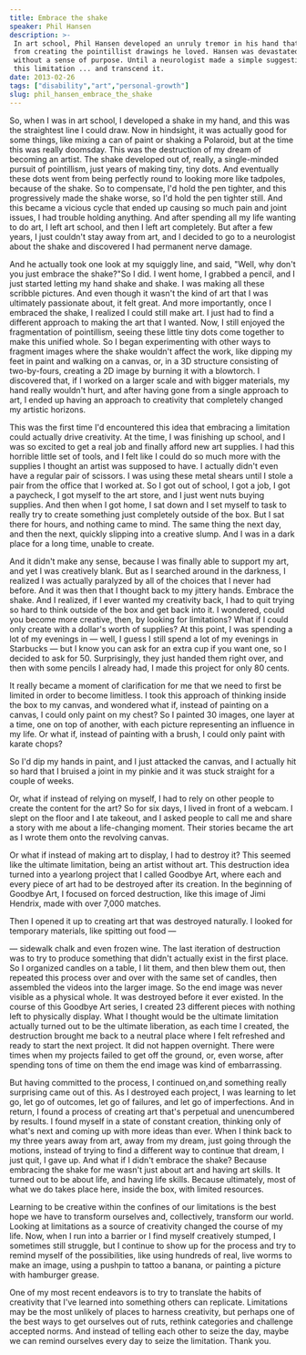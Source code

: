 ```yaml
---
title: Embrace the shake
speaker: Phil Hansen
description: >-
 In art school, Phil Hansen developed an unruly tremor in his hand that kept him
 from creating the pointillist drawings he loved. Hansen was devastated, floating
 without a sense of purpose. Until a neurologist made a simple suggestion: embrace
 this limitation ... and transcend it.
date: 2013-02-26
tags: ["disability","art","personal-growth"]
slug: phil_hansen_embrace_the_shake
---
```


So, when I was in art school, I developed a shake in my hand, and this was the straightest
line I could draw. Now in hindsight, it was actually good for some things, like mixing a
can of paint or shaking a Polaroid, but at the time this was really doomsday. This was the
destruction of my dream of becoming an artist. The shake developed out of, really, a
single-minded pursuit of pointillism, just years of making tiny, tiny dots. And eventually
these dots went from being perfectly round to looking more like tadpoles, because of the
shake. So to compensate, I'd hold the pen tighter, and this progressively made the shake
worse, so I'd hold the pen tighter still. And this became a vicious cycle that ended up
causing so much pain and joint issues, I had trouble holding anything. And after spending
all my life wanting to do art, I left art school, and then I left art completely. But after
a few years, I just couldn't stay away from art, and I decided to go to a neurologist
about the shake and discovered I had permanent nerve damage.

And he actually took one look at my squiggly line, and said, "Well, why don't you just
embrace the shake?"So I did. I went home, I grabbed a pencil, and I just started letting
my hand shake and shake. I was making all these scribble pictures. And even though it
wasn't the kind of art that I was ultimately passionate about, it felt great. And more
importantly, once I embraced the shake, I realized I could still make art. I just had to
find a different approach to making the art that I wanted. Now, I still enjoyed the
fragmentation of pointillism, seeing these little tiny dots come together to make this
unified whole. So I began experimenting with other ways to fragment images where the shake
wouldn't affect the work, like dipping my feet in paint and walking on a canvas, or, in a
3D structure consisting of two-by-fours, creating a 2D image by burning it with a
blowtorch. I discovered that, if I worked on a larger scale and with bigger materials, my
hand really wouldn't hurt, and after having gone from a single approach to art, I ended up
having an approach to creativity that completely changed my artistic horizons.

This was the first time I'd encountered this idea that embracing a limitation could
actually drive creativity. At the time, I was finishing up school, and I was so excited to
get a real job and finally afford new art supplies. I had this horrible little set of
tools, and I felt like I could do so much more with the supplies I thought an artist was
supposed to have. I actually didn't even have a regular pair of scissors. I was using
these metal shears until I stole a pair from the office that I worked at. So I got out of
school, I got a job, I got a paycheck, I got myself to the art store, and I just went nuts
buying supplies. And then when I got home, I sat down and I set myself to task to really
try to create something just completely outside of the box. But I sat there for hours, and
nothing came to mind. The same thing the next day, and then the next, quickly slipping
into a creative slump. And I was in a dark place for a long time, unable to
create.

And it didn't make any sense, because I was finally able to support my art, and yet I was
creatively blank. But as I searched around in the darkness, I realized I was actually
paralyzed by all of the choices that I never had before. And it was then that I thought
back to my jittery hands. Embrace the shake. And I realized, if I ever wanted my
creativity back, I had to quit trying so hard to think outside of the box and get back
into it. I wondered, could you become more creative, then, by looking for limitations? What
if I could only create with a dollar's worth of supplies? At this point, I was spending a
lot of my evenings in — well, I guess I still spend a lot of my evenings in Starbucks —
but I know you can ask for an extra cup if you want one, so I decided to ask for 50.
Surprisingly, they just handed them right over, and then with some pencils I already had,
I made this project for only 80 cents.

It really became a moment of clarification for me that we need to first be limited in
order to become limitless. I took this approach of thinking inside the box to my canvas,
and wondered what if, instead of painting on a canvas, I could only paint on my chest? So
I painted 30 images, one layer at a time, one on top of another, with each picture
representing an influence in my life. Or what if, instead of painting with a brush, I
could only paint with karate chops? 

So I'd dip my hands in paint, and I just attacked the canvas, and I actually hit so hard
that I bruised a joint in my pinkie and it was stuck straight for a couple of
weeks.

Or, what if instead of relying on myself, I had to rely on other people to create the
content for the art? So for six days, I lived in front of a webcam. I slept on the floor
and I ate takeout, and I asked people to call me and share a story with me about a
life-changing moment. Their stories became the art as I wrote them onto the revolving
canvas.

Or what if instead of making art to display, I had to destroy it? This seemed like the
ultimate limitation, being an artist without art. This destruction idea turned into a
yearlong project that I called Goodbye Art, where each and every piece of art had to be
destroyed after its creation. In the beginning of Goodbye Art, I focused on forced
destruction, like this image of Jimi Hendrix, made with over 7,000 matches.

Then I opened it up to creating art that was destroyed naturally. I looked for temporary
materials, like spitting out food — 

— sidewalk chalk and even frozen wine. The last iteration of destruction was to try to
produce something that didn't actually exist in the first place. So I organized candles on
a table, I lit them, and then blew them out, then repeated this process over and over with
the same set of candles, then assembled the videos into the larger image. So the end image
was never visible as a physical whole. It was destroyed before it ever existed. In the
course of this Goodbye Art series, I created 23 different pieces with nothing left to
physically display. What I thought would be the ultimate limitation actually turned out to
be the ultimate liberation, as each time I created, the destruction brought me back to a
neutral place where I felt refreshed and ready to start the next project. It did not
happen overnight. There were times when my projects failed to get off the ground, or, even
worse, after spending tons of time on them the end image was kind of embarrassing.

But having committed to the process, I continued on,and something really surprising came
out of this. As I destroyed each project, I was learning to let go, let go of outcomes,
let go of failures, and let go of imperfections. And in return, I found a process of
creating art that's perpetual and unencumbered by results. I found myself in a state of
constant creation, thinking only of what's next and coming up with more ideas than
ever. When I think back to my three years away from art, away from my dream, just going
through the motions, instead of trying to find a different way to continue that dream, I
just quit, I gave up. And what if I didn't embrace the shake? Because embracing the shake
for me wasn't just about art and having art skills. It turned out to be about life, and
having life skills. Because ultimately, most of what we do takes place here, inside the
box, with limited resources.

Learning to be creative within the confines of our limitations is the best hope we have to
transform ourselves and, collectively, transform our world. Looking at limitations as a
source of creativity changed the course of my life. Now, when I run into a barrier or I
find myself creatively stumped, I sometimes still struggle, but I continue to show up for
the process and try to remind myself of the possibilities, like using hundreds of real,
live worms to make an image, using a pushpin to tattoo a banana, or painting a picture
with hamburger grease.

One of my most recent endeavors is to try to translate the habits of creativity that I've
learned into something others can replicate. Limitations may be the most unlikely of places
to harness creativity, but perhaps one of the best ways to get ourselves out of ruts,
rethink categories and challenge accepted norms. And instead of telling each other to
seize the day, maybe we can remind ourselves every day to seize the limitation. Thank
you.

<!--
ad_duration=3.33
event="TED2013"
external_start_time=0
intro_duration=11.82
is_subtitle_required="False"
is_talk_featured="True"
language="en"
language_swap="False"
native_language="en"
number_of_related_talks=6
number_of_speakers=1
number_of_subtitled_videos=31
number_of_tags=3
number_of_talk_download_languages=31
number_of_talk_more_resources=0
number_of_talk_recommendations=0
number_of_talks_take_actions=0
post_ad_duration=0.83
published_timestamp="2013-05-21 15:00:12"
recording_date="2013-02-26"
speaker_description="Multimedia artist"
speaker_is_published=1
speaker_name="Phil Hansen"
speaker_what_others_say="He works so far out-of-the-box that there is not even a box!"
talk_name="Embrace the shake"
talks_tags=["disability","art","personal-growth"]
url_audio="https://download.ted.com/talks/PhilHansen_2013.mp3?apikey=acme-roadrunner"
url_photo_speaker="https://pe.tedcdn.com/images/ted/ff595b5f821e209821d616f6cd66e3854e9b302a_254x191.jpg"
url_photo_talk="https://pe.tedcdn.com/images/ted/910102e6486442bc30fbc5952c254a9f9882942f_1600x1200.jpg"
url_webpage="https://www.ted.com/talks/phil_hansen_embrace_the_shake"
video_type_name="TED Stage Talk"
-->